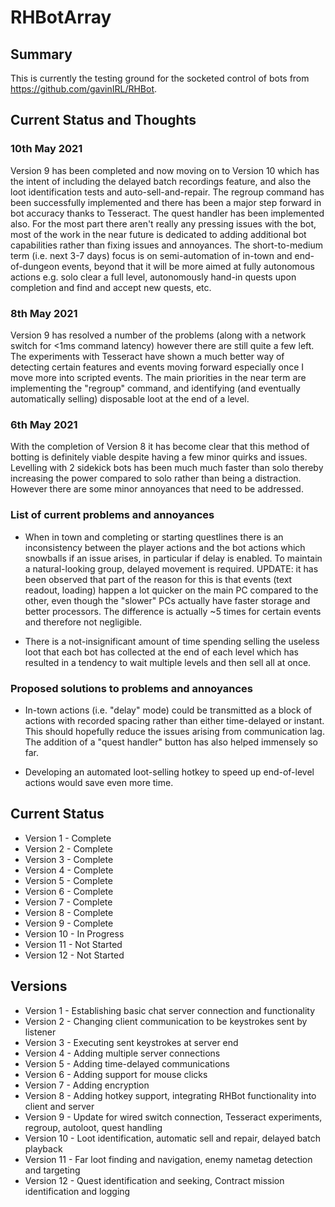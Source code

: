 # RHBotArray

## Summary
This is currently the testing ground for the socketed control of bots from https://github.com/gavinIRL/RHBot.

## Current Status and Thoughts
### 10th May 2021
Version 9 has been completed and now moving on to Version 10 which has the intent of including the delayed batch recordings feature, and also the loot identification tests and auto-sell-and-repair. The regroup command has been successfully implemented and there has been a major step forward in bot accuracy thanks to Tesseract. The quest handler has been implemented also. For the most part there aren't really any pressing issues with the bot, most of the work in the near future is dedicated to adding additional bot capabilities rather than fixing issues and annoyances. The short-to-medium term (i.e. next 3-7 days) focus is on semi-automation of in-town and end-of-dungeon events, beyond that it will be more aimed at fully autonomous actions e.g. solo clear a full level, autonomously hand-in quests upon completion and find and accept new quests, etc.

### 8th May 2021
Version 9 has resolved a number of the problems (along with a network switch for <1ms command latency) however there are still quite a few left. The experiments with Tesseract have shown a much better way of detecting certain features and events moving forward especially once I move more into scripted events. The main priorities in the near term are implementing the "regroup" command, and identifying (and eventually automatically selling) disposable loot at the end of a level.

### 6th May 2021
With the completion of Version 8 it has become clear that this method of botting is definitely viable despite having a few minor quirks and issues. Levelling with 2 sidekick bots has been much much faster than solo thereby increasing the power compared to solo rather than being a distraction. However there are some minor annoyances that need to be addressed.

### List of current problems and annoyances
* When in town and completing or starting questlines there is an inconsistency between the player actions and the bot actions which snowballs if an issue arises, in particular if delay is enabled. To maintain a natural-looking group, delayed movement is required. UPDATE: it has been observed that part of the reason for this is that events (text readout, loading) happen a lot quicker on the main PC compared to the other, even though the "slower" PCs actually have faster storage and better processors. The difference is actually ~5 times for certain events and therefore not negligible.

* There is a not-insignificant amount of time spending selling the useless loot that each bot has collected at the end of each level which has resulted in a tendency to wait multiple levels and then sell all at once.

### Proposed solutions to problems and annoyances
* In-town actions (i.e. "delay" mode) could be transmitted as a block of actions with recorded spacing rather than either time-delayed or instant. This should hopefully reduce the issues arising from communication lag. The addition of a "quest handler" button has also helped immensely so far.

* Developing an automated loot-selling hotkey to speed up end-of-level actions would save even more time.

## Current Status
* Version 1 - Complete
* Version 2 - Complete
* Version 3 - Complete
* Version 4 - Complete
* Version 5 - Complete
* Version 6 - Complete
* Version 7 - Complete
* Version 8 - Complete
* Version 9 - Complete
* Version 10 - In Progress
* Version 11 - Not Started
* Version 12 - Not Started

## Versions
* Version 1 - Establishing basic chat server connection and functionality
* Version 2 - Changing client communication to be keystrokes sent by listener
* Version 3 - Executing sent keystrokes at server end
* Version 4 - Adding multiple server connections
* Version 5 - Adding time-delayed communications
* Version 6 - Adding support for mouse clicks
* Version 7 - Adding encryption
* Version 8 - Adding hotkey support, integrating RHBot functionality into client and server
* Version 9 - Update for wired switch connection, Tesseract experiments, regroup, autoloot, quest handling
* Version 10 - Loot identification, automatic sell and repair, delayed batch playback
* Version 11 - Far loot finding and navigation, enemy nametag detection and targeting
* Version 12 - Quest identification and seeking, Contract mission identification and logging
